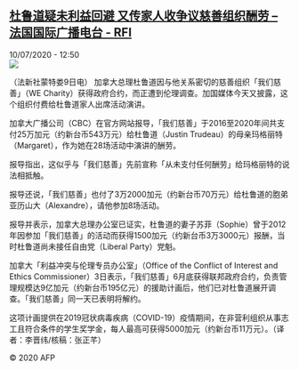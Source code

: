 <!--1594385731000-->
[杜鲁道疑未利益回避 又传家人收争议慈善组织酬劳 – 法国国际广播电台 - RFI](http://www.rfi.fr//cn/contenu/20200710-%E6%9D%9C%E9%B2%81%E9%81%93%E7%96%91%E6%9C%AA%E5%88%A9%E7%9B%8A%E5%9B%9E%E9%81%BF-%E5%8F%88%E4%BC%A0%E5%AE%B6%E4%BA%BA%E6%94%B6%E4%BA%89%E8%AE%AE%E6%85%88%E5%96%84%E7%BB%84%E7%BB%87%E9%85%AC%E5%8A%B3)
------

<div>10/07/2020 - 12:50</div><img src="https://s.rfi.fr/media/display/1e669f9a-c2a6-11ea-a0ed-005056bf87d6/w:310/p:16x9/int0010b.200710185002.jpg"><div class="t-content__body u-clearfix"><div class="m-interstitial"></div><p>（法新社蒙特娄9日电）    加拿大总理杜鲁道因与他关系密切的慈善组织「我们慈善」（WE Charity）获得政府合约，而正遭到伦理调查。加国媒体今天又披露，这个组织付费给杜鲁道家人出席活动演讲。</p><p>    加拿大广播公司（CBC）在官方网站报导，「我们慈善」于2016至2020年间共支付25万加元（约新台币543万元）给杜鲁道（Justin Trudeau）的母亲玛格丽特（Margaret），作为她在28场活动中演讲的酬劳。</p><p>    报导指出，这似乎与「我们慈善」先前宣称「从未支付任何酬劳」给玛格丽特的说法相抵触。</p><p>    报导还说，「我们慈善」也付了3万2000加元（约新台币70万元）给杜鲁道的胞弟亚历山大（Alexandre），请他参加8场活动。</p><p>    报导并表示，加拿大总理办公室已证实，杜鲁道的妻子苏菲（Sophie）曾于2012年因参加「我们慈善」的活动而获得1500加元（约新台币3万3000元）报酬，当时杜鲁道尚未接任自由党（Liberal Party）党魁。</p><p>    加拿大「利益冲突与伦理专员办公室」（Office of the Conflict of Interest and Ethics Commissioner）3日表示，「我们慈善」6月底获得联邦政府合约，负责管理规模达9亿加元（约新台币195亿元）的援助计画后，他们已对杜鲁道展开调查。「我们慈善」同一天已表明将解约。</p><p>    这项计画提供在2019冠状病毒疾病（COVID-19）疫情期间，在非营利组织从事志工且符合条件的学生奖学金，每人最高可获得5000加元（约新台币11万元）。（译者：李晋纬/核稿：张正芊）</p><p class="t-copyright">© 2020 AFP</p>        </div>
